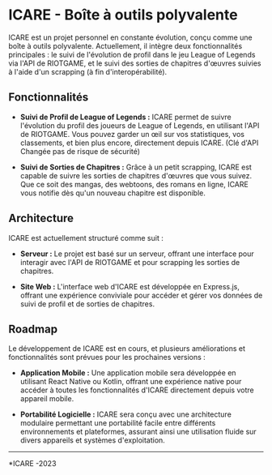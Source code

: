 # ICARE - Boîte à outils polyvalente

ICARE est un projet personnel en constante évolution, conçu comme une boîte à outils polyvalente. Actuellement, il intègre deux fonctionnalités principales : le suivi de l'évolution de profil dans le jeu League of Legends via l'API de RIOTGAME, et le suivi des sorties de chapitres d'œuvres suivies à l'aide d'un scrapping (à fin d'interopérabilité).

## Fonctionnalités

- **Suivi de Profil de League of Legends :** ICARE permet de suivre l'évolution du profil des joueurs de League of Legends, en utilisant l'API de RIOTGAME. Vous pouvez garder un œil sur vos statistiques, vos classements, et bien plus encore, directement depuis ICARE. (Clé d'API Changée pas de risque de sécurité)

- **Suivi de Sorties de Chapitres :** Grâce à un petit scrapping, ICARE est capable de suivre les sorties de chapitres d'œuvres que vous suivez. Que ce soit des mangas, des webtoons, des romans en ligne, ICARE vous notifie dès qu'un nouveau chapitre est disponible.

## Architecture

ICARE est actuellement structuré comme suit :

- **Serveur :** Le projet est basé sur un serveur, offrant une interface pour interagir avec l'API de RIOTGAME et pour scrapping les sorties de chapitres.

- **Site Web :** L'interface web d'ICARE est développée en Express.js, offrant une expérience conviviale pour accéder et gérer vos données de suivi de profil et de sorties de chapitres.

## Roadmap

Le développement de ICARE est en cours, et plusieurs améliorations et fonctionnalités sont prévues pour les prochaines versions :

- **Application Mobile :** Une application mobile sera développée en utilisant React Native ou Kotlin, offrant une expérience native pour accéder à toutes les fonctionnalités d'ICARE directement depuis votre appareil mobile.

- **Portabilité Logicielle :** ICARE sera conçu avec une architecture modulaire permettant une portabilité facile entre différents environnements et plateformes, assurant ainsi une utilisation fluide sur divers appareils et systèmes d'exploitation.

---

*ICARE -2023
